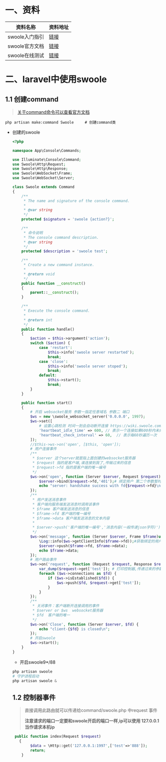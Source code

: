 #  一、资料

| 资料名称       | 资料地址                                         |
| -------------- | ------------------------------------------------ |
| swoole入门指引 | [链接](https://wiki.swoole.com/wiki/page/1.html) |
| swoole官方文档 | [链接](https://wiki.swoole.com/#/)               |
| swoole在线测试 | [链接](http://coolaf.com/tool/chattest)          |

# 二、laravel中使用swoole

## 1.1 创建command

> [关于command命令可以查看官方文档](https://learnku.com/docs/laravel/8.x/artisan/9387#tinker)  

```shell
php artisan make:command Swoole     # 创建command类
```

- 创建的swoole

  ```php
  <?php
  
  namespace App\Console\Commands;
  
  use Illuminate\Console\Command;
  use Swoole\Http\Request;
  use Swoole\Http\Response;
  use Swoole\WebSocket\Frame;
  use Swoole\WebSocket\Server;
  
  class Swoole extends Command
  {
      /**
       * The name and signature of the console command.
       *
       * @var string
       */
      protected $signature = 'swoole {action?}';
  
      /**
       * 命令说明
       * The console command description.
       * @var string
       */
      protected $description = 'swoole test';
  
      /**
       * Create a new command instance.
       *
       * @return void
       */
      public function __construct()
      {
          parent::__construct();
      }
  
      /**
       * Execute the console command.
       *
       * @return int
       */
      public function handle()
      {
          $action = $this->argument('action');
          switch ($action) {
              case 'restart':
                  $this->info('swoole server restarted');
                  break;
              case 'close':
                  $this->info('swoole server stoped');
                  break;
              default:
                  $this->start();
                  break;
          }
      }
  
      public function start()
      {
          # 开启 websocket服务 参数一指定任意域名 参数二 端口
          $ws = new \swoole_websocket_server('0.0.0.0', 1997);
          $ws->set([
              # 设置心跳检测 时间一到会自动断开连接 https://wiki.swoole.com/#/server/setting?id=heartbeat_check_interval
              'heartbeat_idle_time' => 600, // 表示一个连接如果600秒内未向服务器发送任何数据，此连接将被强制关闭
              'heartbeat_check_interval' => 60,  // 表示每60秒遍历一次
          ]);
          //$this->ws->on('open', [$this, 'open']);
          # 用户连接事件
          /**
           * $server 这个server就是指上面创建的websocket服务器
           * $request 指的是客户端,谁连接到我了,传输过来的信息
           * $request->fd 指的是客户端的唯一编号
           */
          $ws->on('open', function (Server $server, Request $request) {
              $server->bind($request->fd,'401');# 绑定用户 第二个参数暂时写死
              echo "server: handshake success with fd{$request->fd}\n";
          });
          /**
           * 用户发送消息事件
           * 客户端向服务端发送消息时调用该事件
           * $frame 客户端发送消息的信息
           * $frame->fd 客户端的唯一编号
           * $frame->data 客户端发送消息的文本内容
           *
           * $server->push('客户端的唯一编号','消息内容(一般传递json字符)'); 服务器向指定的客户端发送消息
           */
          $ws->on('message', function (Server $server, Frame $frame)use ($ws) {
              \Log::info($ws->getClientInfo($frame->fd));#获取绑定的用户信息 记得linux开启storage/logs 写入权限
              $server->push($frame->fd, $frame->data);
              echo $frame->data;
          });
          # 用户路由事件
          $ws->on('request', function (Request $request, Response $response) use ($ws) {
              var_dump($request->get['test']); # 打印控制器,传递过来的参数
              foreach ($ws->connections as $fd) {
                  if ($ws->isEstablished($fd)) {
                      $ws->push($fd, $request->get['test']);
                  }
              }
          });
          /**
           * 关闭事件：客户端断开连接调用的事件
           * $server or $ws  websocket服务器
           * $fd  客户端的唯一 
           */
          $ws->on('Close', function (Server $server, $fd) {
              echo "client-{$fd} is closed\n";
          });
          # 开启swoole
          $ws->start();
      }
  }
  
  ```
  
  - 开启swoole9*/88
  
   ```php
   php artisan swoole
   # 守护进程启动
   php artisan swoole &    
   ```
  
  
  
  ## 1.2 控制器事件
  
  > 直接调用此路由就可以传递给command/swoole.php	中request 事件
  >
  > **注意请求的端口一定要和swoole开启的端口一样,ip可以使用 127.0.0.1当作请求本机ip**
  
  ```php
   public function index(Request $request)
     {
          $data = \Http::get('127.0.0.1:1997',['test'=>'888']);
          return;
      }
  ```
  
  